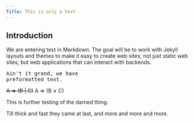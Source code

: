 ```yaml
---
Title: This is only a test
---
```


## Introduction

We are entering text in Markdown. The goal will be to work with Jekyll layouts
and themes to make it easy to create web sites, not just static web sites,
but web applications that can interact with backends.

<pre>
Ain't it grand, we have
preformatted text.
</pre>

~~A => (B | C)~~
A ⇒ (B ∨ C)

This is further testing of the darned thing.

Till thick and fast they came at last,
and more and more and more.
